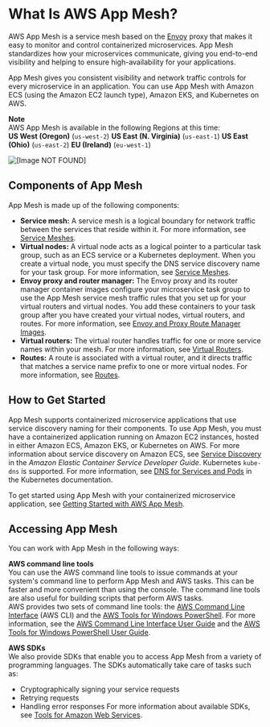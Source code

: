 # What Is AWS App Mesh?<a name="what-is-app-mesh"></a>

AWS App Mesh is a service mesh based on the [Envoy](https://www.envoyproxy.io/) proxy that makes it easy to monitor and control containerized microservices\. App Mesh standardizes how your microservices communicate, giving you end\-to\-end visibility and helping to ensure high\-availability for your applications\.

App Mesh gives you consistent visibility and network traffic controls for every microservice in an application\. You can use App Mesh with Amazon ECS \(using the Amazon EC2 launch type\), Amazon EKS, and Kubernetes on AWS\.

**Note**  
AWS App Mesh is available in the following Regions at this time:  
**US West \(Oregon\)** \(`us-west-2`\)
**US East \(N\. Virginia\)** \(`us-east-1`\)
**US East \(Ohio\)** \(`us-east-2`\)
**EU \(Ireland\)** \(`eu-west-1`\)

![\[Image NOT FOUND\]](http://docs.aws.amazon.com/app-mesh/latest/userguide/images/appmesh.png)

## Components of App Mesh<a name="app_mesh_components"></a>

App Mesh is made up of the following components:
+ **Service mesh:** A service mesh is a logical boundary for network traffic between the services that reside within it\. For more information, see [Service Meshes](meshes.md)\.
+ **Virtual nodes:** A virtual node acts as a logical pointer to a particular task group, such as an ECS service or a Kubernetes deployment\. When you create a virtual node, you must specify the DNS service discovery name for your task group\. For more information, see [Service Meshes](meshes.md)\.
+ **Envoy proxy and router manager:** The Envoy proxy and its router manager container images configure your microservice task group to use the App Mesh service mesh traffic rules that you set up for your virtual routers and virtual nodes\. You add these containers to your task group after you have created your virtual nodes, virtual routers, and routes\. For more information, see [Envoy and Proxy Route Manager Images](envoy.md)\.
+ **Virtual routers:** The virtual router handles traffic for one or more service names within your mesh\. For more information, see [Virtual Routers](virtual_routers.md)\.
+ **Routes:** A route is associated with a virtual router, and it directs traffic that matches a service name prefix to one or more virtual nodes\. For more information, see [Routes](routes.md)\.

## How to Get Started<a name="how_to_get_started"></a>

App Mesh supports containerized microservice applications that use service discovery naming for their components\. To use App Mesh, you must have a containerized application running on Amazon EC2 instances, hosted in either Amazon ECS, Amazon EKS, or Kubernetes on AWS\. For more information about service discovery on Amazon ECS, see [Service Discovery](https://docs.aws.amazon.com/AmazonECS/latest/developerguide/service-discovery.html) in the *Amazon Elastic Container Service Developer Guide*\. Kubernetes `kube-dns` is supported\. For more information, see [DNS for Services and Pods](https://kubernetes.io/docs/concepts/services-networking/dns-pod-service/) in the Kubernetes documentation\.

To get started using App Mesh with your containerized microservice application, see [Getting Started with AWS App Mesh](getting_started.md)\.

## Accessing App Mesh<a name="accessing_app_mesh"></a>

You can work with App Mesh in the following ways:

**AWS command line tools**  
You can use the AWS command line tools to issue commands at your system's command line to perform App Mesh and AWS tasks\. This can be faster and more convenient than using the console\. The command line tools are also useful for building scripts that perform AWS tasks\.  
AWS provides two sets of command line tools: the [AWS Command Line Interface](https://docs.aws.amazon.com/cli/latest/userguide/) \(AWS CLI\) and the [AWS Tools for Windows PowerShell](https://docs.aws.amazon.com/powershell/latest/userguide/)\. For more information, see the [AWS Command Line Interface User Guide](https://docs.aws.amazon.com/cli/latest/userguide/) and the [AWS Tools for Windows PowerShell User Guide](https://docs.aws.amazon.com/powershell/latest/userguide/)\.

**AWS SDKs**  
We also provide SDKs that enable you to access App Mesh from a variety of programming languages\. The SDKs automatically take care of tasks such as:  
+ Cryptographically signing your service requests
+ Retrying requests
+ Handling error responses
For more information about available SDKs, see [Tools for Amazon Web Services](https://aws.amazon.com/tools/)\.